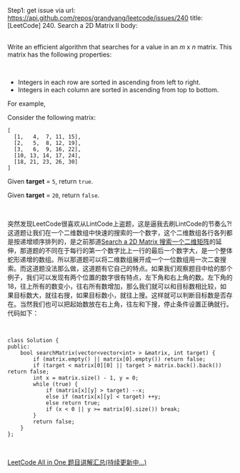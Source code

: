 Step1: get issue via url: https://api.github.com/repos/grandyang/leetcode/issues/240 
 title:[LeetCode] 240. Search a 2D Matrix II 
 body:  
  

Write an efficient algorithm that searches for a value in an _m_ x _n_ matrix. This matrix has the following properties:

 

  * Integers in each row are sorted in ascending from left to right.
  * Integers in each column are sorted in ascending from top to bottom.



For example,

Consider the following matrix:
    
    
    [
      [1,   4,  7, 11, 15],
      [2,   5,  8, 12, 19],
      [3,   6,  9, 16, 22],
      [10, 13, 14, 17, 24],
      [18, 21, 23, 26, 30]
    ]
    

Given **target** = `5`, return `true`.

Given **target** = `20`, return `false`.

 

突然发现LeetCode很喜欢从LintCode上盗题，这是逼我去刷LintCode的节奏么?! 这道题让我们在一个二维数组中快速的搜索的一个数字，这个二维数组各行各列都是按递增顺序排列的，是之前那道[Search a 2D Matrix 搜索一个二维矩阵](http://www.cnblogs.com/grandyang/p/4323301.html)的延伸，那道题的不同在于每行的第一个数字比上一行的最后一个数字大，是一个整体蛇形递增的数组。所以那道题可以将二维数组展开成一个一位数组用一次二查搜索。而这道题没法那么做，这道题有它自己的特点。如果我们观察题目中给的那个例子，我们可以发现有两个位置的数字很有特点，左下角和右上角的数。左下角的18，往上所有的数变小，往右所有数增加，那么我们就可以和目标数相比较，如果目标数大，就往右搜，如果目标数小，就往上搜。这样就可以判断目标数是否存在。当然我们也可以把起始数放在右上角，往左和下搜，停止条件设置正确就行。代码如下：

 
    
    
    class Solution {
    public:
        bool searchMatrix(vector<vector<int> > &matrix, int target) {
            if (matrix.empty() || matrix[0].empty()) return false;
            if (target < matrix[0][0] || target > matrix.back().back()) return false;
            int x = matrix.size() - 1, y = 0;
            while (true) {
                if (matrix[x][y] > target) --x;
                else if (matrix[x][y] < target) ++y;
                else return true;
                if (x < 0 || y >= matrix[0].size()) break;
            }
            return false;
        }
    };

 

[LeetCode All in One 题目讲解汇总(持续更新中...)](http://www.cnblogs.com/grandyang/p/4606334.html)

 
